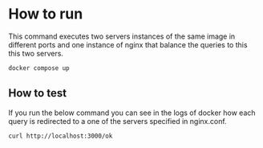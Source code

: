 # How to run

This command executes two servers instances of the same image in different ports and one instance of nginx that balance the queries to this this two servers.
```sh
docker compose up
```

## How to test

If you run the below command you can see in the logs of docker how each query is redirected to a one of the servers specified in nginx.conf.
```sh
curl http://localhost:3000/ok
```
